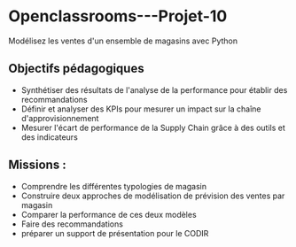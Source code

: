 # Openclassrooms---Projet-10
Modélisez les ventes d'un ensemble de magasins avec Python

## Objectifs pédagogiques
 - Synthétiser des résultats de l'analyse de la performance pour établir des recommandations
 - Définir et analyser des KPIs pour mesurer un impact sur la chaîne d'approvisionnement
 - Mesurer l'écart de performance de la Supply Chain grâce à des outils et des indicateurs


## Missions :
 - Comprendre les différentes typologies de magasin
 - Construire deux approches de modélisation de prévision des ventes par magasin
 - Comparer la performance de ces deux modèles
 - Faire des recommandations
 - préparer un support de présentation pour le CODIR

